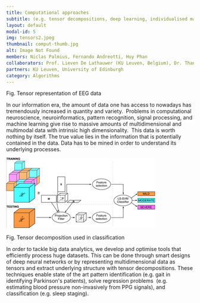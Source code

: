 ```yaml
---
title: Computational approaches
subtitle: (e.g. tensor decompositions, deep learning, individualised machine learning)
layout: default
modal-id: 5
img: tensors2.jpeg
thumbnail: comput-thumb.jpg
alt: Image Not Found
members: Niclas Palmius, Fernando Andreotti, Huy Phan
collaborators: Prof. Lieven De Lathauwer (KU Leuven, Belgium), Dr. Thanasis Tsanas (Edinburgh, UK)
partners: KU Leuven, University of Edinburgh
category: Algorithms
---
```

Fig. Tensor representation of EEG data

In our information era, the amount of data one has access to nowadays has tremendously increased in quantity and variety.  Problems in computational neuroscience, neuroinformatics, pattern recognition, signal processing, and machine learning give rise to massive amounts of multidimensional and multimodal data with intrinsic high dimensionality.  This data is worth nothing by itself. The true value lies in the information that is potentially contained in the data. Data has to be mined in order to understand its underlying processes.

![Image not found](img/portfolio/tensors.png "Tensors used in classification")

Fig. Tensor decomposition used in classification

In order to tackle big data analytics, we develop and optimise tools that efficiently process huge datasets. This can be done through smart designs of deep neural networks or by representing multidimensional data as tensors and extract underlying structure with tensor decompositions. These techniques enable state of the art pattern identification (e.g. gait in identifying Parkinson's patients), solve regression problems  (e.g. estimating blood pressure non-invasively from PPG signals), and classification (e.g. sleep staging).


